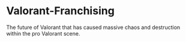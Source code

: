 # Valorant-Franchising
The future of Valorant that has caused massive chaos and destruction within the pro Valorant scene. 
